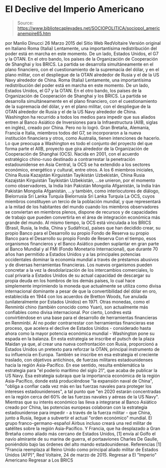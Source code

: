 # El Declive del Imperio Americano

> Source: https://www.bibliotecapleyades.net/SOCIOPOLITICA/sociopol_americanempire65.htm

por Manlio Dinucci
26 Marzo 2015
del Sitio Web RedVoltaire
Versión original en Italiano
Roma (Italia) Lentamente, una importantísima redistribución del poder está en marcha en este momento. De un lado, Estados Unidos, el G7 y la OTAN. En el otro bando, los países de la Organización de Cooperación de Shanghai y los BRICS. La partida se desarrolla simultáneamente en el plano financiero, con el cuestionamiento de la supremacía del dólar, y en el plano militar, con el despliegue de la OTAN alrededor de Rusia y el de la US Navy alrededor de China.
Roma (Italia) Lentamente, una importantísima redistribución del poder está en marcha en este momento. De un lado, Estados Unidos, el G7 y la OTAN.
En el otro bando, los países de la Organización de Cooperación de Shanghai y los BRICS.
La partida se desarrolla simultáneamente en el plano financiero, con el cuestionamiento de la supremacía del dólar, y en el plano militar, con el despliegue de la OTAN alrededor de Rusia y el de la US Navy alrededor de China.
Washington ha recurrido a todos los medios para impedir que sus aliados entren al Banco Asiático de Inversiones para la Infraestructura (AIIB, siglas en inglés), creado por China. Pero no lo logró.
Gran Bretaña, Alemania, Francia e Italia, miembros todos del G7, se incorporaron a la nueva institución financiera y otros, como Australia, tienen intenciones de hacerlo. Lo que preocupa a Washington es todo el conjunto del proyecto del que forma parte el AIIB, proyecto que gira alrededor de la Organización de Cooperación de Shanghai (OCS). Nacida en 2001, con el acuerdo estratégico chino-ruso destinado a contrarrestar la penetración estadounidense en Asia Central, la OCS se ha extendido a los sectores económico, energético y cultural, entre otros.
A los 6 miembros iniciales,
China Rusia Kazajstán Kirguistán Tayikistán Uzbekistán,
China
Rusia
Kazajstán
Kirguistán
Tayikistán
Uzbekistán,
...se unieron, por el momento como observadores,
la India Irán Pakistán Mongolia Afganistán,
la India
Irán
Pakistán
Mongolia
Afganistán,
...y también, como interlocutores de diálogo,
Bielorrusia Sri Lanka Turquía
Bielorrusia
Sri Lanka
Turquía
La OCS, cuyos miembros constituyen un tercio de la población mundial, y que representará a la mitad de los habitantes del mundo cuando los miembros observadores se conviertan en miembros plenos, dispone de recursos y de capacidades de trabajo que pueden convertirla en el área de integración económica más grande del mundo. Al mismo tiempo, la OCS está vinculada a los BRICS (Brasil, Rusia, la India, China y Sudáfrica), países que han decidido crear,
su propio Banco para el Desarrollo su propio Fondo de Reserva
su propio Banco para el Desarrollo
su propio Fondo de Reserva
Con el tiempo, esos organismos financieros y el Banco Asiático pueden suplantar en gran parte al Banco Mundial y al FMI (Fondo Monetario Internacional), que durante 70 años han permitido a Estados Unidos y a las principales potencias occidentales dominar la economía mundial a través de préstamos abusivos y de diversas herramientas financieras.
Los nuevos organismos pueden concretar a la vez la desdolarización de los intercambios comerciales, lo cual privaría a Estados Unidos de su actual capacidad de descargar su propia deuda en los hombros de los demás países, lo cual hace simplemente imprimiendo la moneda que actualmente se utiliza como divisa internacional dominante a pesar de que la convertibilidad del dólar en oro, establecida en 1944 con los acuerdos de Bretton Woods, fue anulada (unilateralmente por Estados Unidos) en 1971. Otras monedas, como el Renminbi chino (también conocido como Yuan), son actualmente más confiables como divisa internacional.
Por cierto, Londres está convirtiéndose en una base para el desarrollo de herramientas financieras en Renminbi. Al no poder contrarrestar con herramientas financieras ese proceso, que acelera el declive de Estados Unidos - considerado hasta ahora como la mayor potencia económica mundial - Washington pone su espada en la balanza. En esta estrategia se inscribe el putsch de la plaza Maidan ya que, al crear una nueva confrontación con Rusia, proporcionó a Estados Unidos un pretexto para reforzar la OTAN, principal instrumento de su influencia en Europa.
También se inscribe en esa estrategia el creciente traslado, con objetivos antichinos, de fuerzas militares estadounidenses hacia la región Asia-Pacífico. En ese sentido, resulta emblemática la estrategia para "el poderío marítimo del siglo 21", que acaba de publicar la US Navy.
Esa estrategia subraya que la importancia económica de la región Asia-Pacífico, donde está produciéndose "la expansión naval de China",
"obliga a confiar cada vez más en las fuerzas navales para proteger los intereses estadounidenses", a tal punto que "en 2020 estarán concentradas en la región cerca del 60% de las fuerzas navales y aéreas de la US Navy".
Mientras que su interés económico las lleva a integrarse al Banco Asiático creado por China, las potencias europeas colaboran con la estrategia estadounidense para impedir - a través de la fuerza militar - que China, junto a Rusia, llegue a subvertir el actual "orden económico" mundial.
El grupo franco-germano-español Airbus incluso creará una red militar de satélites sobre la región Asia-Pacífico. Y Francia, que ha desplazado a Gran Bretaña como aliado más cercano de Estados Unidos, [1] envía al Golfo el navío almirante de su marina de guerra, el portaaviones Charles De Gaulle, poniéndolo bajo las órdenes del alto mando estadounidense.
Referencias
[1] "Francia reemplaza al Reino Unido como principal aliado militar de Estados Unidos (AFP)", Red Voltaire, 24 de marzo de 2015.
Regresar a El "Imperio" Americano
Regresar a Los BRICS

